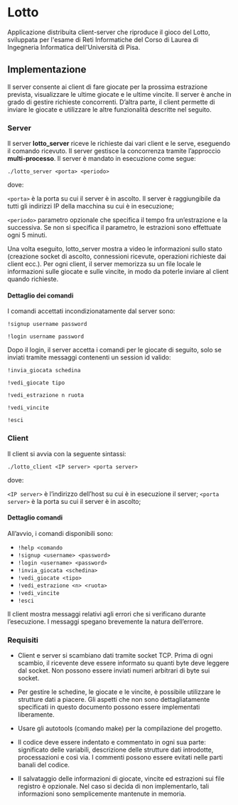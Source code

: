 # Lotto
Applicazione distribuita client-server che riproduce il gioco del Lotto, sviluppata per l'esame di Reti Informatiche del Corso di Laurea di Ingegneria Informatica dell'Università di Pisa.

## Implementazione
Il server consente ai client di fare giocate per la prossima estrazione prevista, visualizzare le ultime giocate e le ultime vincite. Il server è anche in grado di gestire richieste concorrenti. 
D’altra parte, il client permette di inviare le giocate e utilizzare le altre funzionalità descritte nel seguito.

### Server
Il server **lotto_server** riceve le richieste dai vari client e le serve, eseguendo il comando ricevuto. Il server gestisce la concorrenza tramite l’approccio **multi-processo**. Il server è mandato in esecuzione come segue:

`./lotto_server <porta> <periodo>`

dove:

`<porta>` è la porta su cui il server è in ascolto. Il server è raggiungibile da tutti gli indirizzi IP della macchina su cui è in esecuzione;

`<periodo>` parametro opzionale che specifica il tempo fra un’estrazione e la successiva. Se non si specifica il parametro, le estrazioni sono effettuate ogni 5 minuti.

Una volta eseguito, lotto_server mostra a video le informazioni sullo stato (creazione socket di ascolto, connessioni ricevute, operazioni richieste dai client ecc.). Per ogni client, il server memorizza su un file locale le informazioni sulle giocate e sulle vincite, in modo da poterle inviare al client quando richieste.

#### Dettaglio dei comandi
I comandi accettati incondizionatamente dal server sono:

`!signup username password`

`!login username password`

Dopo il login, il server accetta i comandi per le giocate di seguito, solo se inviati tramite messaggi contenenti un session id valido:

`!invia_giocata schedina`

`!vedi_giocate tipo`

`!vedi_estrazione n ruota`

`!vedi_vincite`

`!esci`

### Client
Il client si avvia con la seguente sintassi:

`./lotto_client <IP server> <porta server>`

dove:

`<IP server>` è l’indirizzo dell’host su cui è in esecuzione il server;
`<porta server>` è la porta su cui il server è in ascolto;

#### Dettaglio comandi
All’avvio, i comandi disponibili sono:
* `!help <comando`
* `!signup <username> <password>`
* `!login <username> <password>`
* `!invia_giocata <schedina>`
* `!vedi_giocate <tipo>`
* `!vedi_estrazione <n> <ruota>`
* `!vedi_vincite`
* `!esci`

Il client mostra messaggi relativi agli errori che si verificano durante l’esecuzione. I messaggi spegano brevemente la natura dell’errore. 

### Requisiti
* Client e server si scambiano dati tramite socket TCP. Prima di ogni scambio, il ricevente deve essere informato su quanti byte deve leggere dal socket. Non possono essere inviati numeri arbitrari di byte sui socket.

* Per gestire le schedine, le giocate e le vincite, è possibile utilizzare le strutture dati a piacere. Gli aspetti che non sono dettagliatamente specificati in questo documento possono essere implementati liberamente.

* Usare gli autotools (comando make) per la compilazione del progetto.

* Il codice deve essere indentato e commentato in ogni sua parte: significato delle variabili, descrizione delle strutture dati introdotte, processazioni e così via. I commenti possono essere evitati nelle parti banali del codice.

* Il salvataggio delle informazioni di giocate, vincite ed estrazioni sui file registro è opzionale. Nel caso si decida di non implementarlo, tali informazioni sono semplicemente mantenute in memoria.



